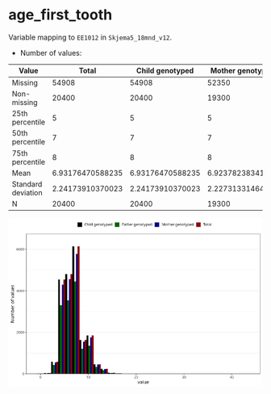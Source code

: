 # age_first_tooth
Variable mapping to `EE1012` in `Skjema5_18mnd_v12`.
- Number of values:

| Value | Total | Child genotyped | Mother genotyped | Father genotyped |
| ----- | ----- | --------------- | ---------------- | ---------------- |
| Missing | 54908 | 54908 | 52350 | 35174 |
| Non-missing | 20400 | 20400 | 19300 | 14910 |
| 25th percentile | 5 | 5 | 5 | 5 |
| 50th percentile | 7 | 7 | 7 | 7 |
| 75th percentile | 8 | 8 | 8 | 8 |
| Mean | 6.93176470588235 | 6.93176470588235 | 6.92378238341969 | 6.93138832997988 |
| Standard deviation | 2.24173910370023 | 2.24173910370023 | 2.22731331464303 | 2.23026834075936 |
| N | 20400 | 20400 | 19300 | 14910 |



![](age_first_tooth_n.png)



